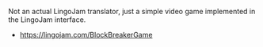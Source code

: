 Not an actual LingoJam translator, just a simple video game implemented in the LingoJam interface.
* https://lingojam.com/BlockBreakerGame
